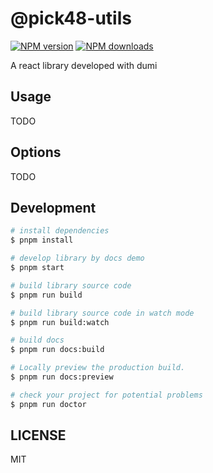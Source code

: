 # @pick48-utils

[![NPM version](https://img.shields.io/npm/v/@pick48-utils.svg?style=flat)](https://npmjs.org/package/@pick48-utils)
[![NPM downloads](http://img.shields.io/npm/dm/@pick48-utils.svg?style=flat)](https://npmjs.org/package/@pick48-utils)

A react library developed with dumi

## Usage

TODO

## Options

TODO

## Development

```bash
# install dependencies
$ pnpm install

# develop library by docs demo
$ pnpm start

# build library source code
$ pnpm run build

# build library source code in watch mode
$ pnpm run build:watch

# build docs
$ pnpm run docs:build

# Locally preview the production build.
$ pnpm run docs:preview

# check your project for potential problems
$ pnpm run doctor
```

## LICENSE

MIT

